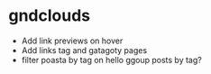 # gndclouds


- Add link previews on hover
- Add links tag and gatagoty pages
- filter poasta by tag on hello
ggoup posts by tag?
